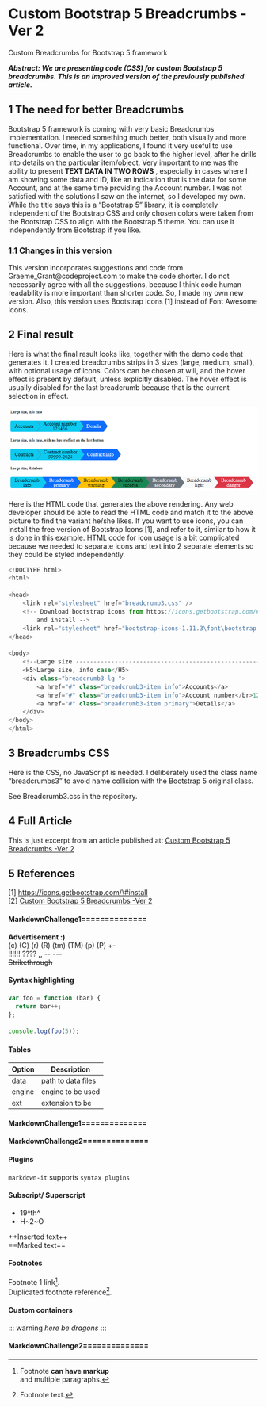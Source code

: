 Custom Bootstrap 5 Breadcrumbs -Ver 2
=====================================

Custom Breadcrumbs for Bootstrap 5 framework

***Abstract: We are presenting code (CSS) for custom Bootstrap 5 breadcrumbs.
This is an improved version of the previously published article.***

1 The need for better Breadcrumbs
---------------------------------

Bootstrap 5 framework is coming with very basic Breadcrumbs implementation. I
needed something much better, both visually and more functional. Over time, in
my applications, I found it very useful to use Breadcrumbs to enable the user to
go back to the higher level, after he drills into details on the particular
item/object. Very important to me was the ability to present **TEXT DATA IN
TWO ROWS** , especially in cases where I am showing some data and ID, like an
indication that is the data for some Account, and at the same time providing the
Account number. I was not satisfied with the solutions I saw on the internet, so
I developed my own. While the title says this is a “Bootstrap 5” library, it is
completely independent of the Bootstrap CSS and only chosen colors were taken
from the Bootstrap CSS to align with the Bootstrap 5 theme. You can use it
independently from Bootstrap if you like. 
### 1.1 Changes in this version
This version incorporates suggestions and code from
Graeme_Grant\@codeproject.com to make the code shorter. I do not necessarily
agree with all the suggestions, because I think code human readability is more
important than shorter code. So, I made my own new version. Also, this version
uses Bootstrap Icons [1] instead of Font Awesome Icons.

2 Final result
--------------

Here is what the final result looks like, together with the demo code that
generates it. I created breadcrumbs strips in 3 sizes (large, medium, small),
with optional usage of icons. Colors can be chosen at will, and the hover effect
is present by default, unless explicitly disabled. The hover effect is usually
disabled for the last breadcrumb because that is the current selection in
effect.

![55_pic21](Readme/55_pic21.png)

Here is the HTML code that generates the above rendering. Any web developer
should be able to read the HTML code and match it to the above picture to find
the variant he/she likes. If you want to use icons, you can install the free
version of Bootstrap Icons [1], and refer to it, similar to how it is done in
this example. HTML code for icon usage is a bit complicated because we needed to
separate icons and text into 2 separate elements so they could be styled
independently.

``` js
<!DOCTYPE html>
<html>

<head>
    <link rel="stylesheet" href="breadcrumb3.css" />
    <!-- Download bootstrap icons from https://icons.getbootstrap.com/#install  
        and install -->
    <link rel="stylesheet" href="bootstrap-icons-1.11.3\font\bootstrap-icons.min.css" />
</head>

<body>
    <!--Large size --------------------------------------------------------------->
    <H5>Large size, info case</H5>
    <div class="breadcrumb3-lg ">
        <a href="#" class="breadcrumb3-item info">Accounts</a>
        <a href="#" class="breadcrumb3-item info">Account number</br>123456</a>
        <a href="#" class="breadcrumb3-item primary">Details</a>
    </div>
</body>
</html>
``` 

3 Breadcrumbs CSS
-----------------

Here is the CSS, no JavaScript is needed. I deliberately used the class name
“breadcrumbs3” to avoid name collision with the Bootstrap 5 original class.

See Breadcrumb3.css in the repository. 

4 Full Article
--------------

This is just excerpt from an article published at:
[Custom Bootstrap 5 Breadcrumbs -Ver 2](https://markpelf.com/2114/custom-bootstrap-5-breadcrumbs-ver-2/)

5 References
------------

[1] https://icons.getbootstrap.com/\#install  
[2] [Custom Bootstrap 5 Breadcrumbs -Ver 2](https://markpelf.com/2114/custom-bootstrap-5-breadcrumbs-ver-2/)


#### MarkdownChallenge1==============
__Advertisement :)__  
(c) (C) (r) (R) (tm) (TM) (p) (P) +-  
!!!!!! ???? ,, -- ---  
~~Strikethrough~~

#### Syntax highlighting  
``` js
var foo = function (bar) {
  return bar++;
};

console.log(foo(5));
``` 

#### Tables  
| Option | Description |
| ------ | ----------- |
| data   | path to data files  |
| engine | engine to be used  |
| ext    | extension to be  |

#### MarkdownChallenge1==============

#### MarkdownChallenge2==============
#### Plugins  
`markdown-it` supports `syntax plugins` 

#### Subscript/ Superscript   
- 19^th^
- H~2~O

++Inserted text++  
==Marked text==

#### Footnotes   
Footnote 1 link[^first].  
Duplicated footnote reference[^second].   
[^first]: Footnote **can have markup**  
    and multiple paragraphs.  
[^second]: Footnote text.  

#### Custom containers 
::: warning
*here be dragons*
:::

#### MarkdownChallenge2==============

